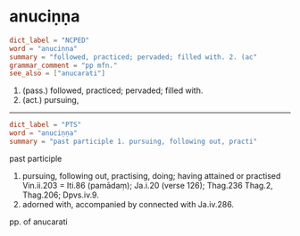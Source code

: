 # anuciṇṇa

``` toml
dict_label = "NCPED"
word = "anuciṇṇa"
summary = "followed, practiced; pervaded; filled with. 2. (ac"
grammar_comment = "pp mfn."
see_also = ["anucarati"]
```

1. (pass.) followed, practiced; pervaded; filled with.
2. (act.) pursuing,

--------------------

``` toml
dict_label = "PTS"
word = "anuciṇṇa"
summary = "past participle 1. pursuing, following out, practi"
```

past participle

1. pursuing, following out, practising, doing; having attained or practised Vin.ii.203 = Iti.86 (pamādaṃ); Ja.i.20 (verse 126); Thag.236 Thag.2, Thag.206; Dpvs.iv.9.
2. adorned with, accompanied by connected with Ja.iv.286.

pp. of anucarati

